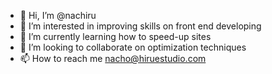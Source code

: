 - 👋 Hi, I’m @nachiru
- 👀 I’m interested in improving skills on front end developing
- 🌱 I’m currently learning how to speed-up sites
- 💞️ I’m looking to collaborate on optimization techniques
- 📫 How to reach me nacho@hiruestudio.com

<!---
nachiru/nachiru is a ✨ special ✨ repository because its `README.md` (this file) appears on your GitHub profile.
You can click the Preview link to take a look at your changes.
--->
